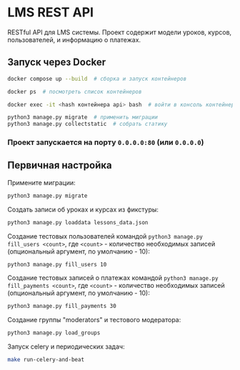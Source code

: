 # LMS REST API

RESTful API для LMS системы. 
Проект содержит модели уроков, курсов, пользователей, и информацию о платежах.


## Запуск через Docker
```bash
docker compose up --build  # сборка и запуск контейнеров

docker ps  # посмотреть список контейнеров

docker exec -it <hash контейнера api> bash  # войти в консоль контейнера с api

python3 manage.py migrate  # применить миграции
python3 manage.py collectstatic  # собрать статику
```

### Проект запускается на порту `0.0.0.0:80` (или `0.0.0.0`)


## Первичная настройка
Примените миграции:

```bash
python3 manage.py migrate
```

Создать записи об уроках и курсах из фикстуры:

```bash
python3 manage.py loaddata lessons_data.json
```

Создание тестовых пользователей командой `python3 manage.py fill_users <count>`, где `<count>` - количество необходимых записей (опциональный аргумент, по умолчанию - 10):

```bash
python3 manage.py fill_users 10
```

Создание тестовых записей о платежах командой `python3 manage.py fill_payments <count>`, где `<count>` - количество необходимых записей (опциональный аргумент, по умолчанию - 10):

```bash
python3 manage.py fill_payments 30
```


Создание группы "moderators" и тестового модератора:
```bash
python3 manage.py load_groups
```


Запуск celery и периодических задач:
```bash
make run-celery-and-beat
```
